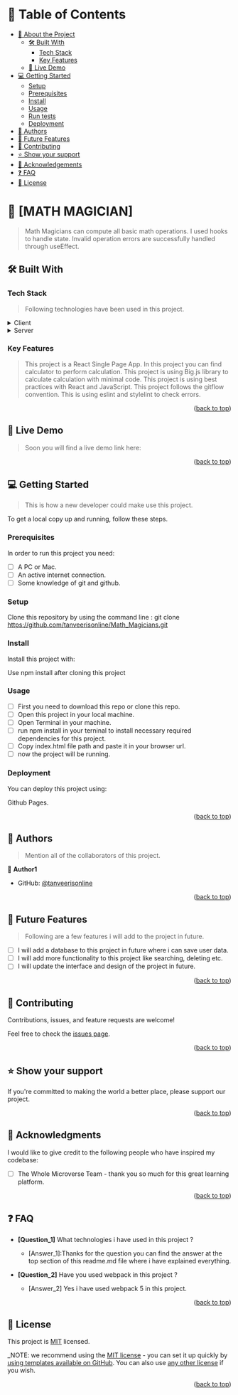 <a name="readme-top"></a>

<!-- TABLE OF CONTENTS -->

# 📗 Table of Contents

- [📖 About the Project](#about-project)
  - [🛠 Built With](#built-with)
    - [Tech Stack](#tech-stack)
    - [Key Features](#key-features)
  - [🚀 Live Demo](#live-demo)
- [💻 Getting Started](#getting-started)
  - [Setup](#setup)
  - [Prerequisites](#prerequisites)
  - [Install](#install)
  - [Usage](#usage)
  - [Run tests](#run-tests)
  - [Deployment](#triangular_flag_on_post-deployment)
- [👥 Authors](#authors)
- [🔭 Future Features](#future-features)
- [🤝 Contributing](#contributing)
- [⭐️ Show your support](#support)
- [🙏 Acknowledgements](#acknowledgements)
- [❓ FAQ](#faq)
- [📝 License](#license)

<!-- PROJECT DESCRIPTION -->

# 📖 [MATH MAGICIAN] <a name="about-project"></a>

> Math Magicians can compute all basic math operations. I used hooks to handle state. Invalid operation errors are successfully handled through useEffect.

## 🛠 Built With <a name="built-with"></a>

### Tech Stack <a name="tech-stack"></a>

> Following technologies have been used in this project.

<details>
  <summary>Client</summary>
  <ul>
    <li><a href="https://react.org/">React JS</a></li>
    <li><a href="https://www.jsx.com/">JSX</a></li>
    <li><a href="https://www.w3.org/Style/CSS/current-work.en.html">CSS</a></li>
    <li><a href="https://www.ecma-international.org/publications-and-standards/standards/ecma-262/">JavaScript5</a></li>
    <li><a href="https://webpack.js.org/">Webpack Framework</a></li>
  </ul>
</details>

<details>
  <summary>Server</summary>
  <ul>
    <li><a href="https://pages.github.com/">Github Pages</a></li>
  </ul>
</details>

<!-- Features -->

### Key Features <a name="key-features"></a>

> This project is a React Single Page App.
> In this project you can find calculator to perform calculation.
> This project is using Big.js library to calculate calculation with minimal code.
> This project is using best practices with React and JavaScript.
> This project follows the gitflow convention.
> This is using eslint and stylelint to check errors.

<p align="right">(<a href="#readme-top">back to top</a>)</p>

<!-- LIVE DEMO -->

## 🚀 Live Demo <a name="live-demo"></a>

> Soon you will find a live demo link here:

<p align="right">(<a href="#readme-top">back to top</a>)</p>

<!-- GETTING STARTED -->

## 💻 Getting Started <a name="getting-started"></a>

> This is how a new developer could make use this project.

To get a local copy up and running, follow these steps.

### Prerequisites

In order to run this project you need:

- [ ] A PC or Mac.
- [ ] An active internet connection.
- [ ] Some knowledge of git and github.

### Setup

Clone this repository by using the command line : git clone https://github.com/tanveerisonline/Math_Magicians.git

### Install

Install this project with:

Use npm install after cloning this project

### Usage

- [ ] First you need to download this repo or clone this repo.
- [ ] Open this project in your local machine.
- [ ] Open Terminal in your machine.
- [ ] run npm install in your terninal to install necessary required dependencies for this project.
- [ ] Copy index.html file path and paste it in your browser url.
- [ ] now the project will be running.

### Deployment

You can deploy this project using:

Github Pages.

<p align="right">(<a href="#readme-top">back to top</a>)</p>

<!-- AUTHORS -->

## 👥 Authors <a name="authors"></a>

> Mention all of the collaborators of this project.

👤 **Author1**

- GitHub: [@tanveerisonline](https://github.com/tanveerisonline)

<p align="right">(<a href="#readme-top">back to top</a>)</p>

<!-- FUTURE FEATURES -->

## 🔭 Future Features <a name="future-features"></a>

> Following are a few features i will add to the project in future.

- [ ] I will add a database to this project in future where i can save user data.
- [ ] I will add more functionality to this project like searching, deleting etc.
- [ ] I will update the interface and design of the project in future.

<p align="right">(<a href="#readme-top">back to top</a>)</p>

<!-- CONTRIBUTING -->

## 🤝 Contributing <a name="contributing"></a>

Contributions, issues, and feature requests are welcome!

Feel free to check the [issues page](../../issues/).

<p align="right">(<a href="#readme-top">back to top</a>)</p>

<!-- SUPPORT -->

## ⭐️ Show your support <a name="support"></a>

If you're committed to making the world a better place, please support our project.

<p align="right">(<a href="#readme-top">back to top</a>)</p>

<!-- ACKNOWLEDGEMENTS -->

## 🙏 Acknowledgments <a name="acknowledgements"></a>

I would like to give credit to the following people who have inspired my codebase:

- [ ] The Whole Microverse Team - thank you so much for this great learning platform.

<p align="right">(<a href="#readme-top">back to top</a>)</p>

<!-- FAQ (optional) -->

## ❓ FAQ <a name="faq"></a>

- **[Question_1]** What technologies i have used in this project ?

  - [Answer_1]:Thanks for the question you can find the answer at the top section of this readme.md file where i have explained everything.

- **[Question_2]** Have you used webpack in this project ?

  - [Answer_2] Yes i have used webpack 5 in this project.

<p align="right">(<a href="#readme-top">back to top</a>)</p>

<!-- LICENSE -->

## 📝 License <a name="license"></a>

This project is [MIT](./MIT-LICENSE.txt) licensed.

\_NOTE: we recommend using the [MIT license](https://choosealicense.com/licenses/mit/) - you can set it up quickly by [using templates available on GitHub](https://docs.github.com/en/communities/setting-up-your-project-for-healthy-contributions/adding-a-license-to-a-repository). You can also use [any other license](https://choosealicense.com/licenses/) if you wish.

<p align="right">(<a href="#readme-top">back to top</a>)</p>

